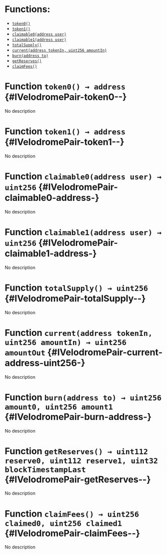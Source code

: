 

# Functions:
- [`token0()`](#IVelodromePair-token0--)
- [`token1()`](#IVelodromePair-token1--)
- [`claimable0(address user)`](#IVelodromePair-claimable0-address-)
- [`claimable1(address user)`](#IVelodromePair-claimable1-address-)
- [`totalSupply()`](#IVelodromePair-totalSupply--)
- [`current(address tokenIn, uint256 amountIn)`](#IVelodromePair-current-address-uint256-)
- [`burn(address to)`](#IVelodromePair-burn-address-)
- [`getReserves()`](#IVelodromePair-getReserves--)
- [`claimFees()`](#IVelodromePair-claimFees--)



# Function `token0() → address` {#IVelodromePair-token0--}
No description




# Function `token1() → address` {#IVelodromePair-token1--}
No description




# Function `claimable0(address user) → uint256` {#IVelodromePair-claimable0-address-}
No description




# Function `claimable1(address user) → uint256` {#IVelodromePair-claimable1-address-}
No description




# Function `totalSupply() → uint256` {#IVelodromePair-totalSupply--}
No description




# Function `current(address tokenIn, uint256 amountIn) → uint256 amountOut` {#IVelodromePair-current-address-uint256-}
No description




# Function `burn(address to) → uint256 amount0, uint256 amount1` {#IVelodromePair-burn-address-}
No description




# Function `getReserves() → uint112 reserve0, uint112 reserve1, uint32 blockTimestampLast` {#IVelodromePair-getReserves--}
No description




# Function `claimFees() → uint256 claimed0, uint256 claimed1` {#IVelodromePair-claimFees--}
No description




